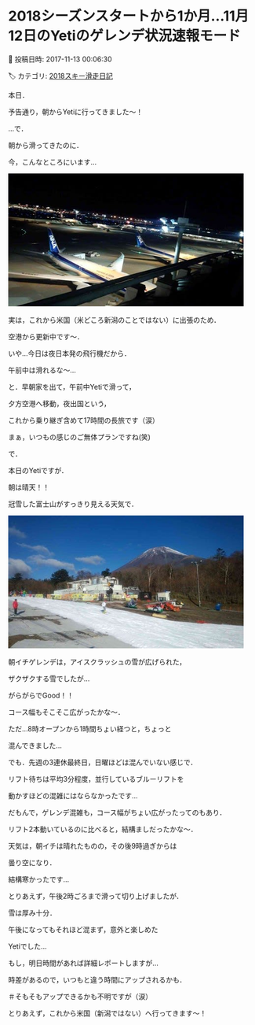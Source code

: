 # 2018シーズンスタートから1か月…11月12日のYetiのゲレンデ状況速報モード

📅 投稿日時: 2017-11-13 00:06:30

🏷️ カテゴリ: [2018スキー滑走日記](c11b88dc181f34079ab41db74a3587646.md)

本日．


予告通り，朝からYetiに行ってきました～！


…で．


朝から滑ってきたのに．


今，こんなところにいます…




![7874e44ec2e4d459f31e2fd39f6f6f83.jpg](images/7874e44ec2e4d459f31e2fd39f6f6f83.jpg)




実は，これから米国（米どころ新潟のことではない）に出張のため．


空港から更新中です～．





いや…今日は夜日本発の飛行機だから．


午前中は滑れるな～…


と．早朝家を出て，午前中Yetiで滑って，


夕方空港へ移動，夜出国という，


これから乗り継ぎ含めて17時間の長旅です（涙）





まぁ，いつもの感じのご無体プランですね(笑)





で．


本日のYetiですが．





朝は晴天！！


冠雪した富士山がすっきり見える天気で．




![c8846d6a23dd260180a9d6ede51d706f.jpg](images/c8846d6a23dd260180a9d6ede51d706f.jpg)




朝イチゲレンデは，アイスクラッシュの雪が広げられた，


ザクザクする雪でしたが…


がらがらでGood！！


コース幅もそこそこ広がったかな～．





ただ…8時オープンから1時間ちょい経つと，ちょっと


混んできました…





でも．先週の3連休最終日，日曜ほどは混んでいない感じで．


リフト待ちは平均3分程度，並行しているブルーリフトを


動かすほどの混雑にはならなかったです…


だもんで，ゲレンデ混雑も，コース幅がちょい広がったってのもあり．


リフト2本動いているのに比べると，結構ましだったかな～．





天気は，朝イチは晴れたものの，その後9時過ぎからは


曇り空になり．


結構寒かったです…





とりあえず，午後2時ごろまで滑って切り上げましたが．


雪は厚み十分．


午後になってもそれほど混まず，意外と楽しめた


Yetiでした…





もし，明日時間があれば詳細レポートしますが…


時差があるので，いつもと違う時間にアップされるかも．


＃そもそもアップできるかも不明ですが（涙）





とりあえず，これから米国（新潟ではない）へ行ってきます～！
